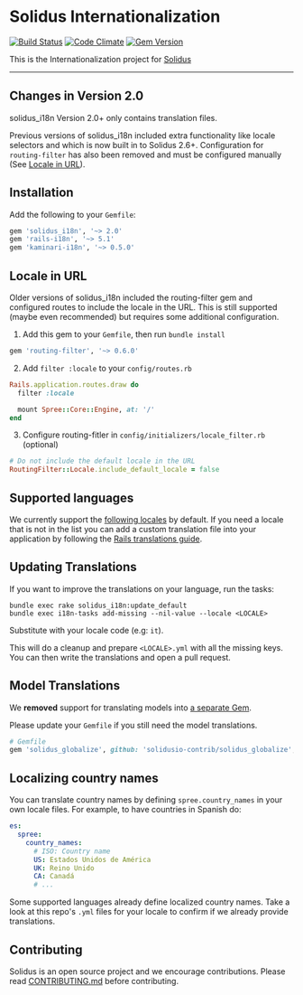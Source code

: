 # Solidus Internationalization

[![Build Status](https://travis-ci.org/solidusio/solidus_i18n.svg?branch=master)](https://travis-ci.org/solidusio/solidus_i18n)
[![Code Climate](https://codeclimate.com/github/solidusio/solidus_i18n/badges/gpa.svg)](https://codeclimate.com/github/solidusio/solidus_i18n)
[![Gem Version](https://badge.fury.io/rb/solidus_i18n.svg)](https://badge.fury.io/rb/solidus_i18n)

This is the Internationalization project for [Solidus](https://solidus.io)

---

## Changes in Version 2.0

solidus_i18n Version 2.0+ only contains translation files.

Previous versions of solidus_i18n included extra functionality like locale
selectors and which is now built in to Solidus 2.6+. Configuration for
`routing-filter` has also been removed and must be configured manually
(See [Locale in URL](#locale-in-url)).

## Installation

Add the following to your `Gemfile`:

```ruby
gem 'solidus_i18n', '~> 2.0'
gem 'rails-i18n', '~> 5.1'
gem 'kaminari-i18n', '~> 0.5.0'
```

## Locale in URL

Older versions of solidus_i18n included the routing-filter gem and configured routes to include the locale in the URL.
This is still supported (maybe even recommended) but requires some additional configuration.

1. Add this gem to your `Gemfile`, then run `bundle install`

``` ruby
gem 'routing-filter', '~> 0.6.0'
```

2. Add `filter :locale` to your `config/routes.rb`

``` ruby
Rails.application.routes.draw do
  filter :locale

  mount Spree::Core::Engine, at: '/'
end
```

3. Configure routing-fitler in `config/initializers/locale_filter.rb` (optional)

``` ruby
# Do not include the default locale in the URL
RoutingFilter::Locale.include_default_locale = false
```

## Supported languages

We currently support the [following locales](https://github.com/solidusio/solidus_i18n/tree/master/config/locales)
by default. If you need a locale that is not in the list you can add a custom
translation file into your application by following the
[Rails translations guide](http://guides.rubyonrails.org/i18n.html#how-to-store-your-custom-translations).

## Updating Translations

If you want to improve the translations on your language, run the tasks:

    bundle exec rake solidus_i18n:update_default
    bundle exec i18n-tasks add-missing --nil-value --locale <LOCALE>

Substitute <LOCALE> with your locale code (e.g: `it`).

This will do a cleanup and prepare `<LOCALE>.yml` with all the missing keys.
You can then write the translations and open a pull request.

## Model Translations

We **removed** support for translating models into [a separate Gem](https://github.com/solidusio-contrib/solidus_globalize).

Please update your `Gemfile` if you still need the model translations.

```ruby
# Gemfile
gem 'solidus_globalize', github: 'solidusio-contrib/solidus_globalize', branch: 'master'
```

## Localizing country names

You can translate country names by defining `spree.country_names` in your own locale files. For example, to have countries in Spanish do:

```yml
es:
  spree:
    country_names:
      # ISO: Country name
      US: Estados Unidos de América
      UK: Reino Unido
      CA: Canadá
      # ...
```

Some supported languages already define localized country names. Take a look at this repo's `.yml` files for your locale to confirm if we already provide translations.

Contributing
------------

Solidus is an open source project and we encourage contributions. Please read
[CONTRIBUTING.md](CONTRIBUTING.md) before contributing.
